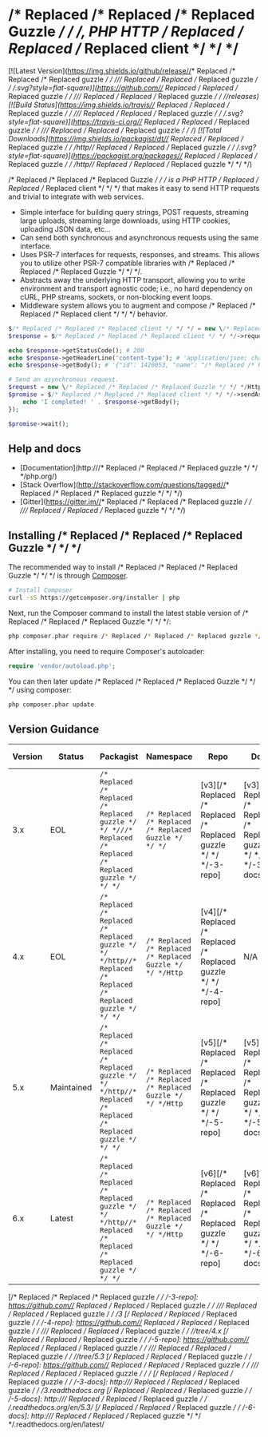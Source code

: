 /* Replaced /* Replaced /* Replaced Guzzle */ */ */, PHP HTTP /* Replaced /* Replaced /* Replaced client */ */ */
=======================

[![Latest Version](https://img.shields.io/github/release//* Replaced /* Replaced /* Replaced guzzle */ */ *///* Replaced /* Replaced /* Replaced guzzle */ */ */.svg?style=flat-square)](https://github.com//* Replaced /* Replaced /* Replaced guzzle */ */ *///* Replaced /* Replaced /* Replaced guzzle */ */ *//releases)
[![Build Status](https://img.shields.io/travis//* Replaced /* Replaced /* Replaced guzzle */ */ *///* Replaced /* Replaced /* Replaced guzzle */ */ */.svg?style=flat-square)](https://travis-ci.org//* Replaced /* Replaced /* Replaced guzzle */ */ *///* Replaced /* Replaced /* Replaced guzzle */ */ */)
[![Total Downloads](https://img.shields.io/packagist/dt//* Replaced /* Replaced /* Replaced guzzle */ */ */http//* Replaced /* Replaced /* Replaced guzzle */ */ */.svg?style=flat-square)](https://packagist.org/packages//* Replaced /* Replaced /* Replaced guzzle */ */ */http//* Replaced /* Replaced /* Replaced guzzle */ */ */)

/* Replaced /* Replaced /* Replaced Guzzle */ */ */ is a PHP HTTP /* Replaced /* Replaced /* Replaced client */ */ */ that makes it easy to send HTTP requests and
trivial to integrate with web services.

- Simple interface for building query strings, POST requests, streaming large
  uploads, streaming large downloads, using HTTP cookies, uploading JSON data,
  etc...
- Can send both synchronous and asynchronous requests using the same interface.
- Uses PSR-7 interfaces for requests, responses, and streams. This allows you
  to utilize other PSR-7 compatible libraries with /* Replaced /* Replaced /* Replaced Guzzle */ */ */.
- Abstracts away the underlying HTTP transport, allowing you to write
  environment and transport agnostic code; i.e., no hard dependency on cURL,
  PHP streams, sockets, or non-blocking event loops.
- Middleware system allows you to augment and compose /* Replaced /* Replaced /* Replaced client */ */ */ behavior.

```php
$/* Replaced /* Replaced /* Replaced client */ */ */ = new \/* Replaced /* Replaced /* Replaced Guzzle */ */ */Http\Client();
$response = $/* Replaced /* Replaced /* Replaced client */ */ */->request('GET', 'https://api.github.com/repos//* Replaced /* Replaced /* Replaced guzzle */ */ *///* Replaced /* Replaced /* Replaced guzzle */ */ */');

echo $response->getStatusCode(); # 200
echo $response->getHeaderLine('content-type'); # 'application/json; charset=utf8'
echo $response->getBody(); # '{"id": 1420053, "name": "/* Replaced /* Replaced /* Replaced guzzle */ */ */", ...}'

# Send an asynchronous request.
$request = new \/* Replaced /* Replaced /* Replaced Guzzle */ */ */Http\/* Replaced /* Replaced /* Replaced Psr7 */ */ */\Request('GET', 'http://httpbin.org');
$promise = $/* Replaced /* Replaced /* Replaced client */ */ */->sendAsync($request)->then(function ($response) {
    echo 'I completed! ' . $response->getBody();
});

$promise->wait();
```

## Help and docs

- [Documentation](http:///* Replaced /* Replaced /* Replaced guzzle */ */ */php.org/)
- [Stack Overflow](http://stackoverflow.com/questions/tagged//* Replaced /* Replaced /* Replaced guzzle */ */ */)
- [Gitter](https://gitter.im//* Replaced /* Replaced /* Replaced guzzle */ */ *///* Replaced /* Replaced /* Replaced guzzle */ */ */)


## Installing /* Replaced /* Replaced /* Replaced Guzzle */ */ */

The recommended way to install /* Replaced /* Replaced /* Replaced Guzzle */ */ */ is through
[Composer](http://getcomposer.org).

```bash
# Install Composer
curl -sS https://getcomposer.org/installer | php
```

Next, run the Composer command to install the latest stable version of /* Replaced /* Replaced /* Replaced Guzzle */ */ */:

```bash
php composer.phar require /* Replaced /* Replaced /* Replaced guzzle */ */ */http//* Replaced /* Replaced /* Replaced guzzle */ */ */
```

After installing, you need to require Composer's autoloader:

```php
require 'vendor/autoload.php';
```

You can then later update /* Replaced /* Replaced /* Replaced Guzzle */ */ */ using composer:

 ```bash
php composer.phar update
 ```


## Version Guidance

| Version | Status     | Packagist           | Namespace    | Repo                | Docs                | PSR-7 | PHP Version |
|---------|------------|---------------------|--------------|---------------------|---------------------|-------|-------------|
| 3.x     | EOL        | `/* Replaced /* Replaced /* Replaced guzzle */ */ *///* Replaced /* Replaced /* Replaced guzzle */ */ */`     | `/* Replaced /* Replaced /* Replaced Guzzle */ */ */`     | [v3][/* Replaced /* Replaced /* Replaced guzzle */ */ */-3-repo] | [v3][/* Replaced /* Replaced /* Replaced guzzle */ */ */-3-docs] | No    | >= 5.3.3    |
| 4.x     | EOL        | `/* Replaced /* Replaced /* Replaced guzzle */ */ */http//* Replaced /* Replaced /* Replaced guzzle */ */ */` | `/* Replaced /* Replaced /* Replaced Guzzle */ */ */Http` | [v4][/* Replaced /* Replaced /* Replaced guzzle */ */ */-4-repo] | N/A                 | No    | >= 5.4      |
| 5.x     | Maintained | `/* Replaced /* Replaced /* Replaced guzzle */ */ */http//* Replaced /* Replaced /* Replaced guzzle */ */ */` | `/* Replaced /* Replaced /* Replaced Guzzle */ */ */Http` | [v5][/* Replaced /* Replaced /* Replaced guzzle */ */ */-5-repo] | [v5][/* Replaced /* Replaced /* Replaced guzzle */ */ */-5-docs] | No    | >= 5.4      |
| 6.x     | Latest     | `/* Replaced /* Replaced /* Replaced guzzle */ */ */http//* Replaced /* Replaced /* Replaced guzzle */ */ */` | `/* Replaced /* Replaced /* Replaced Guzzle */ */ */Http` | [v6][/* Replaced /* Replaced /* Replaced guzzle */ */ */-6-repo] | [v6][/* Replaced /* Replaced /* Replaced guzzle */ */ */-6-docs] | Yes   | >= 5.5      |

[/* Replaced /* Replaced /* Replaced guzzle */ */ */-3-repo]: https://github.com//* Replaced /* Replaced /* Replaced guzzle */ */ *///* Replaced /* Replaced /* Replaced guzzle */ */ */3
[/* Replaced /* Replaced /* Replaced guzzle */ */ */-4-repo]: https://github.com//* Replaced /* Replaced /* Replaced guzzle */ */ *///* Replaced /* Replaced /* Replaced guzzle */ */ *//tree/4.x
[/* Replaced /* Replaced /* Replaced guzzle */ */ */-5-repo]: https://github.com//* Replaced /* Replaced /* Replaced guzzle */ */ *///* Replaced /* Replaced /* Replaced guzzle */ */ *//tree/5.3
[/* Replaced /* Replaced /* Replaced guzzle */ */ */-6-repo]: https://github.com//* Replaced /* Replaced /* Replaced guzzle */ */ *///* Replaced /* Replaced /* Replaced guzzle */ */ */
[/* Replaced /* Replaced /* Replaced guzzle */ */ */-3-docs]: http:///* Replaced /* Replaced /* Replaced guzzle */ */ */3.readthedocs.org
[/* Replaced /* Replaced /* Replaced guzzle */ */ */-5-docs]: http:///* Replaced /* Replaced /* Replaced guzzle */ */ */.readthedocs.org/en/5.3/
[/* Replaced /* Replaced /* Replaced guzzle */ */ */-6-docs]: http:///* Replaced /* Replaced /* Replaced guzzle */ */ */.readthedocs.org/en/latest/
